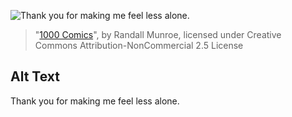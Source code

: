 ![Thank you for making me feel less alone.](https://imgs.xkcd.com/comics/1000_comics.png)
> "[1000 Comics](https://xkcd.com/1000/)", by Randall Munroe, licensed under Creative Commons Attribution-NonCommercial 2.5 License

## Alt Text
Thank you for making me feel less alone.
